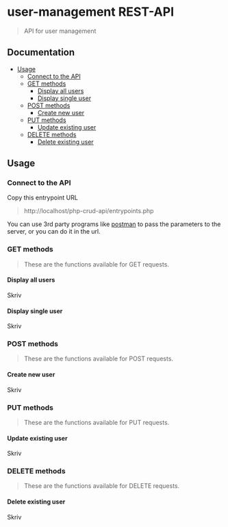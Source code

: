 # user-management REST-API
> API for user management

## Documentation
* [Usage](#Usage)
	- [Connect to the API](#connect-to-the-api)
	- [GET methods](#get-methods)
		- [Display all users](#display-all-users)
		- [Display single user](#display-single-user)
	- [POST methods](#post-methods)
		- [Create new user](#create-new-user)
	- [PUT methods](#put-methods)
		- [Update existing user](#update-existing-user)
	- [DELETE methods](#delete-methods)
		- [Delete existing user](#delete-existing-user)
	
 
## Usage

### Connect to the API
Copy this entrypoint URL
> http://localhost/php-crud-api/entrypoints.php

You can use 3rd party programs like [postman](https://www.getpostman.com/) to pass the parameters to the server, or you can do it in the url.

### GET methods
> These are the functions available for GET requests.
#### Display all users
Skriv
#### Display single user
Skriv

### POST methods
> These are the functions available for POST requests.
#### Create new user
Skriv

### PUT methods
> These are the functions available for PUT requests.
#### Update existing user
Skriv

### DELETE methods
> These are the functions available for DELETE requests.
#### Delete existing user
Skriv
